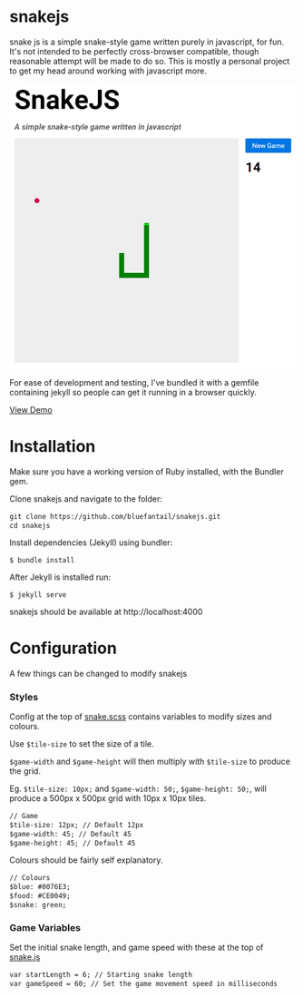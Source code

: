 # snakejs

snake js is a simple snake-style game written purely in javascript, for fun. It's not intended to be perfectly cross-browser compatible, though reasonable attempt will be made to do so. This is mostly a personal project to get my head around working with javascript more.

![Game Screenshot](assets/images/sample.png)

For ease of development and testing, I've bundled it with a gemfile containing jekyll so people can get it running in a browser quickly. 

[View Demo](bluefantail.github.com/snakejs)

# Installation

Make sure you have a working version of Ruby installed, with the Bundler gem.

Clone snakejs and navigate to the folder:

```
git clone https://github.com/bluefantail/snakejs.git
cd snakejs
```

Install dependencies (Jekyll) using bundler:

```
$ bundle install
```

After Jekyll is installed run:

```
$ jekyll serve
```

snakejs should be available at http://localhost:4000


# Configuration

A few things can be changed to modify snakejs

### Styles

Config at the top of [snake.scss](assets/stylesheets/snake.scss) contains variables to modify sizes and colours.

Use `$tile-size` to set the size of a tile. 

`$game-width` and `$game-height` will then multiply with `$tile-size` to produce the grid.

Eg. `$tile-size: 10px;` and `$game-width: 50;`, `$game-height: 50;`, will produce a 500px x 500px grid with 10px x 10px tiles.   
```
// Game
$tile-size: 12px; // Default 12px
$game-width: 45; // Default 45
$game-height: 45; // Default 45
```

Colours should be fairly self explanatory.
```
// Colours
$blue: #0076E3;
$food: #CE0049;
$snake: green;
```

### Game Variables

Set the initial snake length, and game speed with these at the top of [snake.js](assets/javascripts/snake.js)
```
var startLength = 6; // Starting snake length
var gameSpeed = 60; // Set the game movement speed in milliseconds
```
